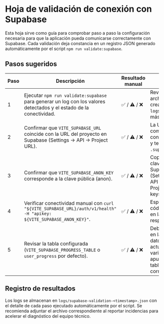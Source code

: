 # Hoja de validación de conexión con Supabase

Esta hoja sirve como guía para comprobar paso a paso la configuración necesaria
para que la aplicación pueda comunicarse correctamente con Supabase. Cada
validación deja constancia en un registro JSON generado automáticamente por el
script `npm run validate:supabase`.

## Pasos sugeridos

| Paso | Descripción | Resultado manual | Notas |
| --- | --- | --- | --- |
| 1 | Ejecutar `npm run validate:supabase` para generar un log con los valores detectados y el estado de la conectividad. | ✅ / ⚠️ / ❌ | Revisa el archivo creado en `logs/` para más detalles. |
| 2 | Confirmar que `VITE_SUPABASE_URL` coincide con la URL del proyecto en Supabase (Settings → API → Project URL). | ✅ / ⚠️ / ❌ | La URL debe comenzar con `https://` y terminar en `.supabase.co`. |
| 3 | Confirmar que `VITE_SUPABASE_ANON_KEY` corresponde a la clave pública (anon). | ✅ / ⚠️ / ❌ | Copiar la clave desde Supabase (Settings → API → Project API keys). |
| 4 | Verificar conectividad manual con `curl "${VITE_SUPABASE_URL}/auth/v1/health" -H "apikey: ${VITE_SUPABASE_ANON_KEY}"`. | ✅ / ⚠️ / ❌ | Esperar un código 200 en la respuesta. |
| 5 | Revisar la tabla configurada (`VITE_SUPABASE_PROGRESS_TABLE` o `user_progress` por defecto). | ✅ / ⚠️ / ❌ | Debe existir en la base de datos o actualizar la variable para apuntar a la tabla correcta. |

## Registro de resultados

Los logs se almacenan en `logs/supabase-validation-<timestamp>.json` con el
detalle de cada paso ejecutado automáticamente por el script. Se recomienda
adjuntar el archivo correspondiente al reportar incidencias para acelerar el
diagnóstico del equipo técnico.

